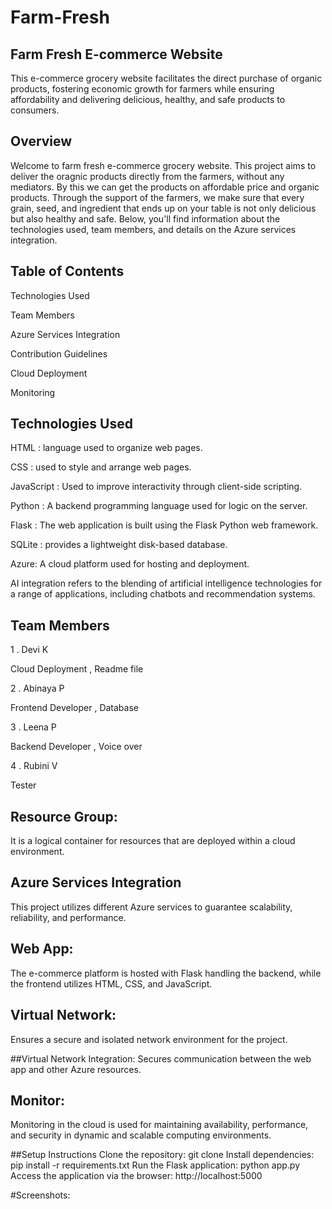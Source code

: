 # Farm-Fresh

## Farm Fresh E-commerce Website

This e-commerce grocery website facilitates the direct purchase of organic products, fostering economic growth for farmers while ensuring affordability and delivering delicious, healthy, and safe products to consumers.

## Overview 

Welcome to farm fresh e-commerce grocery website.  This project aims to deliver the oragnic products directly from the farmers, without any mediators.  By this we can get the products on affordable price and organic products.  Through the support of the farmers, we make sure that every grain, seed, and ingredient that ends up on your table is not only delicious but also healthy and safe. Below, you'll find information about the technologies used, team members, and details on the Azure services integration.

## Table of Contents

Technologies Used

Team Members

Azure Services Integration

Contribution Guidelines

Cloud Deployment

Monitoring


## Technologies Used

HTML : language used to organize web pages.

CSS : used to style and arrange web pages.

JavaScript : Used to improve interactivity through client-side scripting.

Python :  A backend programming language used for logic on the server.

Flask : The web application is built using the Flask Python web framework.

SQLite : provides a lightweight disk-based database.

Azure: A cloud platform used for hosting and deployment.

AI integration refers to the blending of artificial intelligence technologies for a range of applications, including chatbots and recommendation systems.


## Team Members
1 . Devi K 

Cloud Deployment , Readme file

2 . Abinaya P

Frontend Developer , Database

3 . Leena P 

Backend Developer , Voice over 

4 . Rubini V

Tester


## Resource Group: 
 It is a logical container for resources that are deployed within a cloud environment.


## Azure Services Integration
This project utilizes different Azure services to guarantee scalability, reliability, and performance.


## Web App: 
The e-commerce platform is hosted with Flask handling the backend, while the frontend utilizes HTML, CSS, and JavaScript.

 
## Virtual Network: 
Ensures a secure and isolated network environment for the project.

 
##Virtual Network Integration:
Secures communication between the web app and other Azure resources.


## Monitor: 
Monitoring in the cloud is used for maintaining availability, performance, and security in dynamic and scalable computing environments.



##Setup Instructions
Clone the repository: git clone 
Install dependencies: pip install -r requirements.txt
Run the Flask application: python app.py
Access the application via the browser: http://localhost:5000


#Screenshots:



